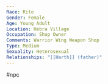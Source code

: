 ```yaml
---
Race: Rito
Gender: Female
Age: Young Adult
Location: Hebra Village
Occupation: Shop Owner
Comments: Warrior Wing Weapon Shop
Type: Medium
Sexuality: Heterosexual
Relationships: "[[Harth]] (father)"
---
```

 #npc 

